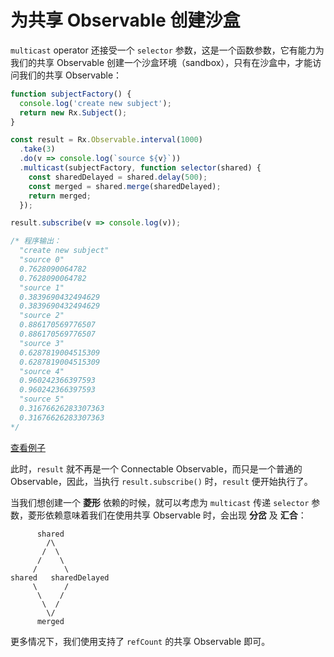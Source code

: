 # 为共享 Observable 创建沙盒

`multicast` operator 还接受一个 `selector` 参数，这是一个函数参数，它有能力为我们的共享 Observable 创建一个沙盒环境（sandbox），只有在沙盒中，才能访问我们的共享 Observable：

```js
function subjectFactory() {
  console.log('create new subject');
  return new Rx.Subject();
}

const result = Rx.Observable.interval(1000)
  .take(3)
  .do(v => console.log(`source ${v}`))
  .multicast(subjectFactory, function selector(shared) {
    const sharedDelayed = shared.delay(500);
    const merged = shared.merge(sharedDelayed);
    return merged;
  });

result.subscribe(v => console.log(v));

/* 程序输出：
  "create new subject"
  "source 0"
  0.7628090064782
  0.7628090064782
  "source 1"
  0.3839690432494629
  0.3839690432494629
  "source 2"
  0.886170569776507
  0.886170569776507
  "source 3"
  0.6287819004515309
  0.6287819004515309
  "source 4"
  0.960242366397593
  0.960242366397593
  "source 5"
  0.31676626283307363
  0.31676626283307363
*/
```

[查看例子](http://jsbin.com/nesazu/49/edit?js,console)

此时，`result` 就不再是一个 Connectable Observable，而只是一个普通的 Observable，因此，当执行 `result.subscribe()` 时，`result` 便开始执行了。

当我们想创建一个 **菱形** 依赖的时候，就可以考虑为 `multicast` 传递 `selector` 参数，菱形依赖意味着我们在使用共享 Observable 时，会出现 **分岔** 及 **汇合**：

```
      shared
        /\
       /  \
      /    \
     /      \
shared   sharedDelayed
     \      /
      \    /
       \  /
        \/
      merged
```

更多情况下，我们使用支持了 `refCount` 的共享 Observable 即可。
